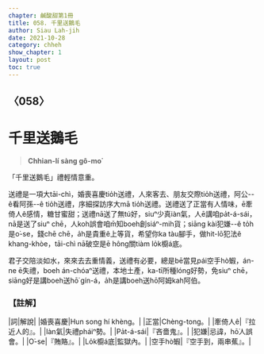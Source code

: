 ```yaml
---
chapter: 鹹酸甜第1冊
title: 058. 千里送鵝毛
author: Siau Lah-jih
date: 2021-10-28
category: chheh
show_chapter: 1
layout: post
toc: true
---
```

  
## 〈058〉
# 千里送鵝毛
>**Chhian-lí sàng gô-mo͘**

「千里送鵝毛」禮輕情意重。

送禮是一項大tāi-chì，婚喪喜慶tio̍h送禮，人來客去、朋友交際tio̍h送禮，阿公--ê看阿孫--ê tio̍h送禮，序細探訪序大mā tio̍h送禮。送禮送了正當有人情味，ē牽倚人ê感情，糖甘蜜甜；送禮nā送了無tú好，siuⁿ少真iàn氣，人ē講咱pa̍t-á-sái，nā是送了siuⁿ chē，人koh誤會咱m̄知boeh創siáⁿ-mih貨；siāng kài犯嫌--ê to̍h是o͘-se，錢chē chē，a̍h是貴重ê上等貨，希望你ka tàu腳手，做hit-lō犯法ê khang-khòe，tāi-chì nā破空是ē hông關tiàm lo̍k櫥á底。

君子交陪淡如水，來來去去重情義，送禮有必要，總是bē當見pái空手hò͘蝦，án-ne ē失禮，boeh án-chóaⁿ送禮，本地土產，ka-tī所種lóng好勢，免siuⁿ chē，siāng好是講boeh送hō͘ gín-á，a̍h是講boeh送hō͘阿姆kah阿伯。


### 【註解】

|詞|解說|
|婚喪喜慶|Hun song hí khèng。|
|正當|Chèng-tong。|
|牽倚人ê|『拉近人的』。|
|Iàn氣|失禮pháiⁿ勢。|
|Pa̍t-á-sái|『吝嗇鬼』。|
|犯嫌|忌諱，hō͘人誤會。|
|O͘-se|『賄賂』。|
|Lo̍k櫥á底|監獄內。|
|空手hò͘蝦|『空手到，兩串蕉』。|

